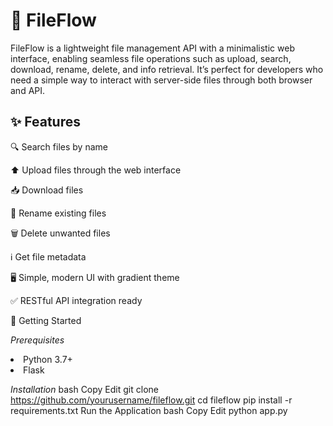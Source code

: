 <h1>📁 FileFlow</h1>
FileFlow is a lightweight file management API with a minimalistic web interface, enabling seamless file operations such as upload, search, download, rename, delete, and info retrieval. It’s perfect for developers who need a simple way to interact with server-side files through both browser and API.

<h2>✨ Features</h2>

🔍 Search files by name

⬆️ Upload files through the web interface

📥 Download files

📝 Rename existing files

🗑️ Delete unwanted files

ℹ️ Get file metadata

🖥️ Simple, modern UI with gradient theme

✅ RESTful API integration ready

🚀 Getting Started

<i>Prerequisites</i>
<li>Python 3.7+</li>
<li>Flask</li>

<i>Installation</i>
bash
Copy
Edit
git clone https://github.com/yourusername/fileflow.git
cd fileflow
pip install -r requirements.txt
Run the Application
bash
Copy
Edit
python app.py
